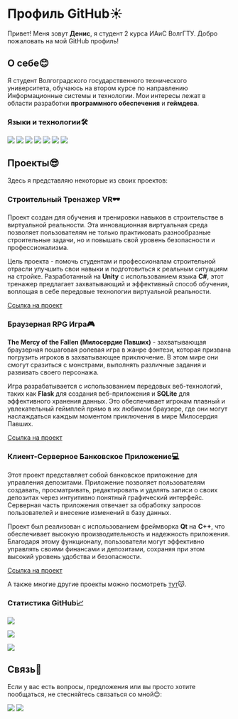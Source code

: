 # Профиль GitHub☀️

Привет! Меня зовут **Денис**, я студент 2 курса ИАиС ВолгГТУ. Добро пожаловать на мой GitHub профиль!

## О себе😊

Я студент Волгоградского государственного технического университета, обучаюсь на втором курсе по направлению Информационные системы и технологии. Мои интересы лежат в области разработки **программного обеспечения** и **геймдева**.

### Языки и технологии🛠️
![](https://img.shields.io/badge/c++%20-%2300599C.svg?&style=for-the-badge&logo=c%2B%2B&ogoColor=white)
![](https://img.shields.io/badge/Qt-239120?style=for-the-badge&logo=qt5&logoColor=white)
![](https://img.shields.io/badge/C%23-00599C?style=for-the-badge&logo=c-sharp&logoColor=white)
![](https://img.shields.io/badge/Unity-100000?style=for-the-badge&logo=unity&logoColor=white)
![](https://img.shields.io/badge/Python-3776AB?style=for-the-badge&logo=python&logoColor=white)
![](https://img.shields.io/badge/Flask-000000?style=for-the-badge&logo=flask&logoColor=white)
![](https://img.shields.io/badge/SQLite-07405E?style=for-the-badge&logo=sqlite&logoColor=white)

## Проекты😎

Здесь я представляю некоторые из своих проектов:

### Строительный Тренажер VR🕶️

Проект создан для обучения и тренировки навыков в строительстве в виртуальной реальности. Эта инновационная виртуальная среда позволяет пользователям не только практиковать разнообразные строительные задачи, но и повышать свой уровень безопасности и профессионализма.

Цель проекта - помочь студентам и профессионалам строительной отрасли улучшить свои навыки и подготовиться к реальным ситуациям на стройке. Разработанный на **Unity** с использованием языка **C#**, этот тренажер предлагает захватывающий и эффективный способ обучения, воплощая в себе передовые технологии виртуальной реальности.

[Ссылка на проект](https://github.com/Ryize/Volma)

### Браузерная RPG Игра🎮

**The Mercy of the Fallen (Милосердие Павших)** - захватывающая браузерная пошаговая ролевая игра в жанре фэнтези, которая призвана погрузить игроков в захватывающее приключение. В этом мире они смогут сразиться с монстрами, выполнять различные задания и развивать своего персонажа.

Игра разрабатывается с использованием передовых веб-технологий, таких как **Flask** для создания веб-приложения и **SQLite** для эффективного хранения данных. Это обеспечивает игрокам плавный и увлекательный геймплей прямо в их любимом браузере, где они могут наслаждаться каждым моментом приключения в мире Милосердия Павших.

[Ссылка на проект](https://github.com/MrFireDeN/GameRPG)

### Клиент-Серверное Банковское Приложение💻

Этот проект представляет собой банковское приложение для управления депозитами. Приложение позволяет пользователям создавать, просматривать, редактировать и удалять записи о своих депозитах через интуитивно понятный графический интерфейс. Серверная часть приложения отвечает за обработку запросов пользователей и внесение изменений в базу данных. 

Проект был реализован с использованием фреймворка **Qt** на **C++**, что обеспечивает высокую производительность и надежность приложения. Благодаря этому функционалу, пользователи могут эффективно управлять своими финансами и депозитами, сохраняя при этом высокий уровень удобства и безопасности.

[Ссылка на проект](https://github.com/MrFireDeN/Bank-Depositors)

А также многие другие проекты можно посмотреть [тут](https://github.com/MrFireDeN?tab=repositories)😽.

### Статистика GitHub📈
[![](https://github-profile-summary-cards.vercel.app/api/cards/productive-time?username=MrFireDeN&theme=dracula)](https://github.com/MrFireDeN)

[![](https://github-readme-stats.vercel.app/api/top-langs?username=MrFireDeN&hide=jupyter%20notebook,qmake,css,html&theme=dracula&show_icons=true)](https://github.com/MrFireDeN)

[![](https://komarev.com/ghpvc/?username=MrFireDeN&color=dc143c)](https://github.com/MrFireDeN)
 
## Связь👀

Если у вас есть вопросы, предложения или вы просто хотите пообщаться, не стесняйтесь связаться со мной😊:

[![](https://img.shields.io/badge/вконтакте-%232E87FB.svg?&style=for-the-badge&logo=vk&logoColor=white)](https://vk.com/mr.fireden)
[![](https://img.shields.io/badge/Telegram-2CA5E0?style=for-the-badge&logo=telegram&logoColor=white)](https://t.me/mrfireden)
